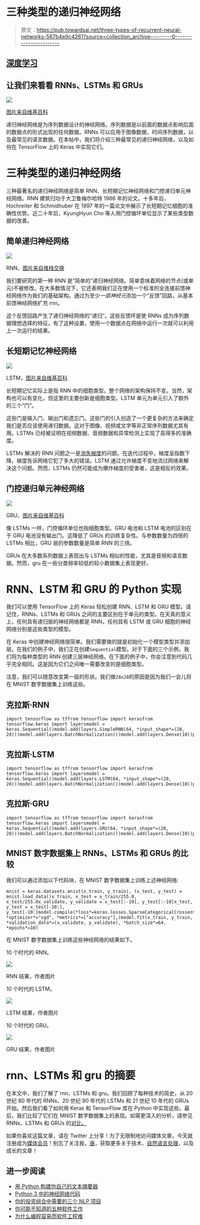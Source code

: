 # 三种类型的递归神经网络

> 原文：<https://pub.towardsai.net/three-types-of-recurrent-neural-networks-567b4e9c4261?source=collection_archive---------0----------------------->

## [深度学习](https://towardsai.net/p/category/machine-learning/deep-learning)

## 让我们来看看 RNNs、LSTMs 和 GRUs

![](img/b648144d442266e518ccbbdc2a7a1669.png)

[图片来自维基百科](https://upload.wikimedia.org/wikipedia/commons/b/b5/Recurrent_neural_network_unfold.svg)

递归神经网络是为序列数据设计的神经网络。序列数据是以前面的数据点影响后面的数据点的形式出现的任何数据。RNNs 可以应用于图像数据、时间序列数据，以及最常见的语言数据。在本帖中，我们将介绍三种最常见的递归神经网络，以及如何在 TensorFlow 上的 Keras 中实现它们。

# 三种类型的递归神经网络

三种最著名的递归神经网络是简单 RNN、长短期记忆神经网络和门控递归单元神经网络。RNN 建筑归功于大卫鲁梅尔哈特 1986 年的论文。十多年后，Hochreiter 和 Schmidhuber 在 1997 年的一篇论文中展示了长短期记忆细胞的准确性优势。近二十年后，KyungHyun Cho 等人用门控循环单位显示了某些类型数据的改善。

## 简单递归神经网络

![](img/e0d9c8b7482397eae4fa675fd53015b4.png)

RNN，[图片来自堆栈交换](https://i.stack.imgur.com/KmrmP.png)

我们要研究的第一种 RNN 是“简单的”递归神经网络。简单意味着网络的节点(或单元)不被修改。在大多数情况下，它还表明我们正在使用一个标准的全连接前馈神经网络作为我们的基础架构。通过为至少*一层神经元*添加一个“反馈”回路，从基本前馈神经网络扩充 rnn。

这个反馈回路产生了递归神经网络的“递归”。这些反馈环是使 RNNs 成为序列数据理想选择的特征。有了这种设置，使用一个数据点在网络中运行一次就可以利用上一次运行的结果。

## 长短期记忆神经网络

![](img/be11100138f7a7d9662d4b3ecaaeb42f.png)

LSTM，[图片来自维基百科](https://upload.wikimedia.org/wikipedia/commons/6/63/Long_Short-Term_Memory.svg)

长短期记忆实际上是指 RNN 中的细胞类型。整个网络的架构保持不变。当然，架构也可以有变化，但这里的主要创新是细胞类型。LSTM 单元为单元引入了额外的三个“门”。

这些门是输入门、输出门和遗忘门。这些门的引入创造了一个更复杂的方法来确定我们是否应该使用递归数据。这对于图像、视频或文字等非正常序列数据尤其有用。LSTMs 已经被证明在视频数据、音频数据和异常检测上实现了高得多的准确度。

LSTMs 解决的 RNN 问题之一是[消失梯度](https://en.wikipedia.org/wiki/Vanishing_gradient_problem)的问题。在迭代过程中，梯度呈指数下降，梯度告诉网络它犯了多大的错误。LSTM 通过允许梯度不变地流过网络来解决这个问题。然而，LSTMs 仍然可能成为爆炸梯度的受害者，这是相反的效果。

## 门控递归单元神经网络

![](img/2b543626c6b3739bd9fdc14e65781a12.png)

GRU，[图片来自维基百科](https://upload.wikimedia.org/wikipedia/commons/5/5f/Gated_Recurrent_Unit.svg)

像 LSTMs 一样，门控循环单位也指细胞类型。GRU 电池和 LSTM 电池的区别在于 GRU 电池没有输出门。这降低了 GRUs 的训练复杂性。与参数数量为四倍的 LSTMs 相比，GRU 层的参数数量是简单 RNN 的三倍。

GRUs 在大多数系列数据上表现出与 LSTMs 相似的性能，尤其是音频和语言数据。然而，gru 在一些分类频率较低的较小数据集上表现更好。

# RNN、LSTM 和 GRU 的 Python 实现

我们可以使用 TensorFlow 上的 Keras 轻松创建 RNN、LSTM 和 GRU 模型。请记住，RNNs、LSTMs 和 GRUs 之间的主要区别在于单元的类型。在天真的意义上，任何具有递归层的神经网络都是 RNN，任何具有 LSTM 或 GRU 细胞的神经网络分别是这些类型的模型。

在 Keras 中创建神经网络很简单。我们需要做的就是初始化一个模型类型并添加层。在我们的例子中，我们正在创建`Sequential`模型。对于下面的三个示例，我们将为每种类型的 RNN 创建三层神经网络。在下面的例子中，你会注意到代码几乎完全相同。这是因为它们之间唯一需要改变的是细胞类型。

注意，我们可以随意改变第一层的形状。我们做`28x28`的原因是因为我们一会儿将在 MNIST 数字数据集上训练这些。

## 克拉斯·RNN

```
import tensorflow as tffrom tensorflow import kerasfrom tensorflow.keras import layersmodel = keras.Sequential()model.add(layers.SimpleRNN(64, *input_shape*=(28, 28)))model.add(layers.BatchNormalization())model.add(layers.Dense(10))print(model.summary())
```

## 克拉斯·LSTM

```
import tensorflow as tffrom tensorflow import kerasfrom tensorflow.keras import layersmodel = keras.Sequential()model.add(layers.LSTM(64, *input_shape*=(28, 28)))model.add(layers.BatchNormalization())model.add(layers.Dense(10))print(model.summary())
```

## 克拉斯·GRU

```
import tensorflow as tffrom tensorflow import kerasfrom tensorflow.keras import layersmodel = keras.Sequential()model.add(layers.GRU(64, *input_shape*=(28, 28)))model.add(layers.BatchNormalization())model.add(layers.Dense(10))print(model.summary())
```

## MNIST 数字数据集上 RNNs、LSTMs 和 GRUs 的比较

我们可以通过添加以下代码块，在 MNIST 数字数据集上训练上述神经网络:

```
mnist = keras.datasets.mnist(x_train, y_train), (x_test, y_test) = mnist.load_data()x_train, x_test = x_train/255.0, x_test/255.0x_validate, y_validate = x_test[:-10], y_test[:-10]x_test, y_test = x_test[-10:], y_test[-10:]model.compile(*loss*=keras.losses.SparseCategoricalCrossentropy(*from_logits*=True), *optimizer*="sgd", *metrics*=["accuracy"],)model.fit(x_train, y_train, *validation_data*=(x_validate, y_validate), *batch_size*=64, *epochs*=10)
```

在 MNIST 数字数据集上训练这些神经网络的结果如下。

10 个时代的 RNN。

![](img/2798f627d1aa1c0e52353098eadae638.png)

RNN 结果，作者图片

10 个时代的 LSTM。

![](img/4caa86f491637f8b24401c6040493a6f.png)

LSTM 结果，作者图片

10 个时代的 GRU。

![](img/df09b9df978598329b6588b6faf9e692.png)

GRU 结果，作者图片

# rnn、LSTMs 和 gru 的摘要

在本文中，我们了解了 rnn、LSTMs 和 gru。我们回顾了每种技术的简史，从 20 世纪 80 年代的 RNNs、20 世纪 90 年代的 LSTMs 和 21 世纪 10 年代的 GRUs 开始。然后我们看了如何用 Keras 和 TensorFlow 库在 Python 中实现这些。最后，我们比较了它们在 MNIST 数字数据集上的表现。如需更深入的分析，请参见 RNNs、LSTMs 和 GRUs 的[对比。](https://pythonalgos.com/the-best-rnn-for-image-classification-rnn-lstm-or-gru/)

如果你喜欢这篇文章，请在 Twitter 上分享！为了无限制地访问媒体文章，今天就注册成为[媒体会员](https://www.medium.com/@ytang07/membership)！别忘了关注我，[唐](https://www.medium.com/@ytang07)，获取更多关于技术、[自然语言处理](https://pythonalgos.com/2021/11/23/what-is-natural-language-processing-nlp/)，以及成长的文章！

## 进一步阅读

*   [用 Python 构建你自己的文本摘要器](https://pythonalgos.com/build-your-own-ai-text-summarizer-in-python/)
*   [Python 3 中的神经网络代码](https://pythonalgos.com/build-a-recurrent-neural-network-from-scratch-in-python-3/)
*   [你的投资组合中需要的三个 NLP 项目](https://blog.devgenius.io/three-nlp-projects-you-need-in-your-portfolio-2a1a124f2570)
*   [你可能不知道的五种软件工作](https://blog.devgenius.io/five-jobs-in-software-jobs-you-may-not-know-9712b26623b0)
*   [为什么编程容易而软件工程难](https://blog.devgenius.io/why-programming-is-easy-but-software-engineering-is-hard-90019fd78ed5)